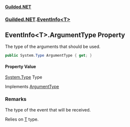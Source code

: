 
#### [Guilded.NET](Guilded_NET 'Guilded_NET')
### [Guilded.NET](Guilded_NET#Guilded_NET 'Guilded.NET').[EventInfo&lt;T&gt;](EventInfo_T_ 'Guilded.NET.EventInfo&lt;T&gt;')
## EventInfo&lt;T&gt;.ArgumentType Property
The type of the arguments that should be used.  
```csharp
public System.Type ArgumentType { get; }
```

#### Property Value
[System.Type](https://docs.microsoft.com/en-us/dotnet/api/System.Type 'System.Type')
Type

Implements [ArgumentType](IEventInfo_T__ArgumentType 'Guilded.NET.IEventInfo&lt;T&gt;.ArgumentType')  
### Remarks
The type of the event that will be received.



Relies on [T](EventInfo_T_#Guilded_NET_EventInfo_T__T 'Guilded.NET.EventInfo&lt;T&gt;.T') type.
